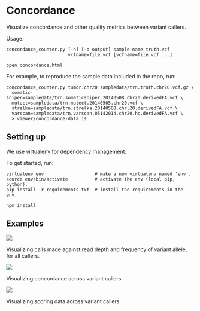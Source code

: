 # Concordance

Visualize concordance and other quality metrics between variant callers.

Usage:

    concordance_counter.py [-h] [-o output] sample-name truth.vcf
                           vcfname=file.vcf [vcfname=file.vcf ...]

    open concordance.html

For example, to reproduce the sample data included in the repo, run:

    concordance_counter.py tumor.chr20 sampledata/trn.truth.chr20.vcf.gz \
      somatic-sniper=sampledata/trn.somaticsniper.20140508.chr20.derivedFA.vcf \
      mutect=sampledata/trn.mutect.20140505.chr20.vcf \
      strelka=sampledata/trn.strelka.20140508.chr.20.derivedFA.vcf \
      varscan=sampledata/trn.varscan.05142014.chr20.hc.derivedFA.vcf \
      > viewer/concordance-data.js

## Setting up

We use [virtualenv](https://pypi.python.org/pypi/virtualenv) for dependency management.

To get started, run:

    virtualenv env                   # make a new virtualenv named 'env'.
    source env/bin/activate          # activate the env (local pip, python).
    pip install -r requirements.txt  # install the requirements in the env.

    npm install .

## Examples


![](http://link.isaachodes.io/image/3v362B0g1t3B/Screen%20Shot%202014-05-22%20at%204.57.29%20PM.png)

Visualizing calls made against read depth and frequency of variant allele, for all callers.

![](http://link.isaachodes.io/image/003d052e053b/Screen%20Shot%202014-05-22%20at%204.58.00%20PM.png)

Visualizing concordance across variant callers.

![](http://link.isaachodes.io/image/383244063D1q/Screen%20Shot%202014-05-22%20at%204.59.16%20PM.png)

Visualizing scoring data across variant callers.
